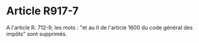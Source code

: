 # Article R917-7

A l'article R. 712-9, les mots : "et au II de l'article 1600 du code général des impôts" sont supprimés.
